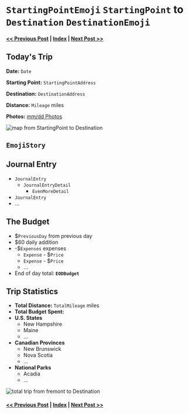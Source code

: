 # `StartingPointEmoji` `StartingPoint` to `Destination` `DestinationEmoji`

#### [<< Previous Post](mm-dd.md) | [Index](../README.md) | [Next Post >>](mm-dd.md)

## Today's Trip

**Date:** `Date`

**Starting Point:** `StartingPointAddress`

**Destination:** `DestinationAddress`

**Distance:** `Mileage` miles

**Photos:** [mm/dd Photos](https://jay-d.me/2016RT-mm-dd)

![map from `StartingPoint` to `Destination`](maps/`mm-dd`.png "day map")

##  `EmojiStory`

## Journal Entry

* `JournalEntry`
  * `JournalEntryDetail`
    * `EvenMoreDetail`
* `JournalEntry`
* ...

## The Budget

* $`PreviousDay` from previous day
* $60 daily addition
* -$`Expenses` expenses
  * `Expense` - $`Price`
  * `Expense` - $`Price`
  * ...
* End of day total: **`EODBudget`**

## Trip Statistics

* **Total Distance:** `TotalMileage` miles
* **Total Budget Spent:** 
* **U.S. States**
  * New Hampshire
  * Maine
  * ...
* **Canadian Provinces**
  * New Brunswick
  * Nova Scotia
  * ...
* **National Parks**
  * Acadia
  * ...

![total trip from fremont to `Destination`](maps/totals/`mm-dd`-total.png "total trip map")

#### [<< Previous Post](mm-dd.md) | [Index](../README.md) | [Next Post >>](mm-dd.md)
